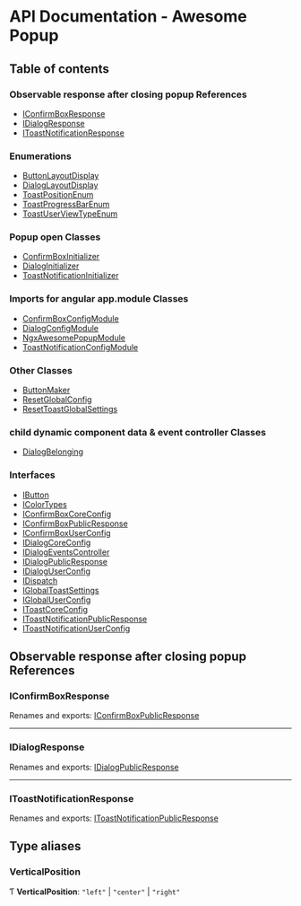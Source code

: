 # API Documentation - Awesome Popup

## Table of contents

### Observable response after closing popup References

- [IConfirmBoxResponse](#/documentation/Home#iconfirmboxresponse)
- [IDialogResponse](#/documentation/Home#idialogresponse)
- [IToastNotificationResponse](#/documentation/Home#itoastnotificationresponse)

### Enumerations

- [ButtonLayoutDisplay](#/documentation/Enum:%20ButtonLayoutDisplay)
- [DialogLayoutDisplay](#/documentation/Enum:%20DialogLayoutDisplay)
- [ToastPositionEnum](#/documentation/Enum:%20ToastPositionEnum)
- [ToastProgressBarEnum](#/documentation/Enum:%20ToastProgressBarEnum)
- [ToastUserViewTypeEnum](#/documentation/Enum:%20ToastUserViewTypeEnum)

### Popup open Classes

- [ConfirmBoxInitializer](#/documentation/Class:%20ConfirmBoxInitializer)
- [DialogInitializer](#/documentation/Class:%20DialogInitializer)
- [ToastNotificationInitializer](#/documentation/Class:%20ToastNotificationInitializer)

### Imports for angular app.module Classes

- [ConfirmBoxConfigModule](#/documentation/Class:%20ConfirmBoxConfigModule)
- [DialogConfigModule](#/documentation/Class:%20DialogConfigModule)
- [NgxAwesomePopupModule](#/documentation/Class:%20NgxAwesomePopupModule)
- [ToastNotificationConfigModule](#/documentation/Class:%20ToastNotificationConfigModule)

### Other Classes

- [ButtonMaker](#/documentation/Class:%20ButtonMaker)
- [ResetGlobalConfig](#/documentation/Class:%20ResetGlobalConfig)
- [ResetToastGlobalSettings](#/documentation/Class:%20ResetToastGlobalSettings)

### child dynamic component data &amp; event controller Classes

- [DialogBelonging](#/documentation/Class:%20DialogBelonging)

### Interfaces

- [IButton](#/documentation/Interface:%20IButton)
- [IColorTypes](#/documentation/Interface:%20IColorTypes)
- [IConfirmBoxCoreConfig](#/documentation/Interface:%20IConfirmBoxCoreConfig)
- [IConfirmBoxPublicResponse](#/documentation/Interface:%20IConfirmBoxPublicResponse)
- [IConfirmBoxUserConfig](#/documentation/Interface:%20IConfirmBoxUserConfig)
- [IDialogCoreConfig](#/documentation/Interface:%20IDialogCoreConfig)
- [IDialogEventsController](#/documentation/Interface:%20IDialogEventsController)
- [IDialogPublicResponse](#/documentation/Interface:%20IDialogPublicResponse)
- [IDialogUserConfig](#/documentation/Interface:%20IDialogUserConfig)
- [IDispatch](#/documentation/Interface:%20IDispatch)
- [IGlobalToastSettings](#/documentation/Interface:%20IGlobalToastSettings)
- [IGlobalUserConfig](#/documentation/Interface:%20IGlobalUserConfig)
- [IToastCoreConfig](#/documentation/Interface:%20IToastCoreConfig)
- [IToastNotificationPublicResponse](#/documentation/Interface:%20IToastNotificationPublicResponse)
- [IToastNotificationUserConfig](#/documentation/Interface:%20IToastNotificationUserConfig)

## Observable response after closing popup References

### IConfirmBoxResponse

Renames and exports: [IConfirmBoxPublicResponse](#/documentation/Interface:%20IConfirmBoxPublicResponse)

___

### IDialogResponse

Renames and exports: [IDialogPublicResponse](#/documentation/Interface:%20IDialogPublicResponse)

___

### IToastNotificationResponse

Renames and exports: [IToastNotificationPublicResponse](#/documentation/Interface:%20IToastNotificationPublicResponse)

## Type aliases

### VerticalPosition

Ƭ **VerticalPosition**: ``"left"`` \| ``"center"`` \| ``"right"``
